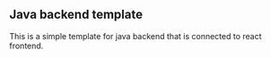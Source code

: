 ## Java backend template

This is a simple template for java backend that is connected to react frontend.

